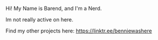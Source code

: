 Hi! My Name is Barend, and I'm a Nerd. 

Im not really active on here.

Find my other projects here: https://linktr.ee/benniewashere

